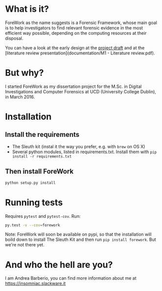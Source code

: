 # What is it?

ForeWork as the name suggests is a Forensic Framework, whose main goal is to
help investigators to find relevant forensic evidence in the most efficient way
possible, depending on the computing resources at their disposal.

You can have a look at the early design at the [project draft](documentation/project_draft.pdf) and at the [literature review presentation](documentation/M1 - Literature review.pdf).

# But why?

I started ForeWork as my dissertation project for the M.Sc. in Digital Investigations
and Computer Forensics at UCD (University College Dublin), in March 2016.

# Installation

## Install the requirements

* The Sleuth kit (instal it the way you prefer, e.g. with `brew` on OS X)
* Several python modules, listed in requirements.txt. Install them with `pip install -r requirements.txt`

## Then install ForeWork

```bash
python setup.py install
```

# Running tests

Requires `pytest` and `pytest-cov`. Run:

```bash
py.test -v --cov=forework
```

Note: ForeWork will soon be available on pypi, so that the installation will
boild down to install The Sleuth Kit and then run `pip install forework`. But
we're not there yet.

# And who the hell are you?

I am Andrea Barberio, you can find more information about me at
https://insomniac.slackware.it
